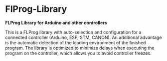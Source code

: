 # FlProg-Library
**FLProg Library for Arduino and other controllers**

This is a FLProg library with auto-selection and configuration for a connected controller (Arduino, ESP, STM, CANON). An additional advantage is the automatic detection of the loading environment of the finished program.
The library is optimized to minimize delays when executing the program on the controller, which allows you to avoid controller freezes.
